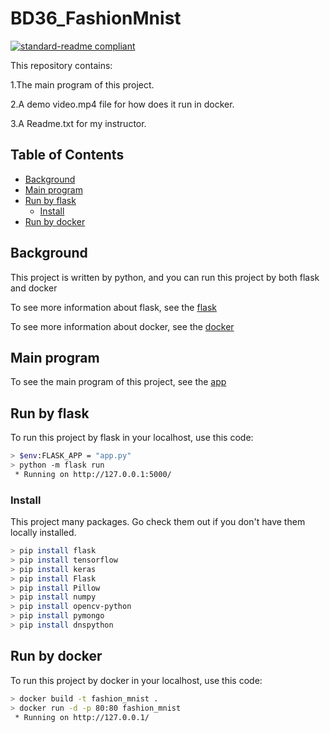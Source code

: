 # BD36_FashionMnist
[![standard-readme compliant](https://img.shields.io/badge/Build%20by-python-brightgreen.svg?style=flat-square)](https://www.docker.com/)

This repository contains:

1.The main program of this project.

2.A demo video.mp4 file for how does it run in docker.

3.A Readme.txt for my instructor.

## Table of Contents
- [Background](#Background)
- [Main program](#Main-program)
- [Run by flask](#Run-by-flask)
  - [Install](#Install)
- [Run by docker](#Run-by-docker)

## Background

This project is written by python, and you can run this project by both flask and docker

To see more information about flask, see the [flask](https://flask.palletsprojects.com/en/1.1.x/)

To see more information about docker, see the [docker](https://docs.docker.com/)

## Main program

To see the main program of this project, see the [app](app/)

## Run by flask

To run this project by flask in your localhost, use this code:

```sh
> $env:FLASK_APP = "app.py"
> python -m flask run
 * Running on http://127.0.0.1:5000/
```

### Install

This project many packages. Go check them out if you don't have them locally installed.

```sh
> pip install flask
> pip install tensorflow
> pip install keras
> pip install Flask
> pip install Pillow
> pip install numpy
> pip install opencv-python
> pip install pymongo
> pip install dnspython
```

## Run by docker

To run this project by docker in your localhost, use this code:
```sh
> docker build -t fashion_mnist .
> docker run -d -p 80:80 fashion_mnist
 * Running on http://127.0.0.1/
 ```
